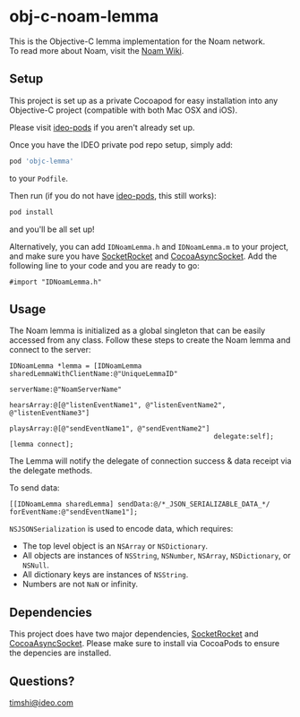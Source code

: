 # obj-c-noam-lemma

This is the Objective-C lemma implementation for the Noam network.  
To read more about Noam, visit the [Noam Wiki](https://sites.google.com/a/ideo.com/noam/).

## Setup

This project is set up as a private Cocoapod for easy installation into any Objective-C project (compatible with both Mac OSX and iOS).  

Please visit [ideo-pods](https://github.com/ideo/ideo-pods) if you aren't already set up.  

Once you have the IDEO private pod repo setup, simply add:  
```ruby
pod 'objc-lemma'
```
to your ```Podfile```.  

Then run (if you do not have [ideo-pods](https://github.com/ideo/ideo-pods), this still works):
```bash
pod install
```
and you'll be all set up!

Alternatively, you can add `IDNoamLemma.h` and `IDNoamLemma.m` to your project, and make sure you have [SocketRocket](https://github.com/square/SocketRocket) and [CocoaAsyncSocket](https://github.com/robbiehanson/CocoaAsyncSocket). Add the following line to your code and you are ready to go:

```objc
#import "IDNoamLemma.h"
```


## Usage

The Noam lemma is initialized as a global singleton that can be easily accessed from any class. Follow these steps to create the Noam lemma and connect to the server:
```objc
IDNoamLemma *lemma = [IDNoamLemma sharedLemmaWithClientName:@"UniqueLemmaID"
                                                 serverName:@"NoamServerName"
                                                 hearsArray:@[@"listenEventName1", @"listenEventName2", @"listenEventName3"]
                                                 playsArray:@[@"sendEventName1", @"sendEventName2"]
                                                   delegate:self];
[lemma connect];
```

The Lemma will notify the delegate of connection success & data receipt via the delegate methods.  

To send data:
```objc
[[IDNoamLemma sharedLemma] sendData:@/*_JSON_SERIALIZABLE_DATA_*/ forEventName:@"sendEventName1"];
```
`NSJSONSerialization` is used to encode data, which requires:
- The top level object is an `NSArray` or `NSDictionary`.
- All objects are instances of `NSString`, `NSNumber`, `NSArray`, `NSDictionary`, or `NSNull`.
- All dictionary keys are instances of `NSString`.
- Numbers are not `NaN` or infinity.

## Dependencies
This project does have two major dependencies, [SocketRocket](https://github.com/square/SocketRocket) and [CocoaAsyncSocket](https://github.com/robbiehanson/CocoaAsyncSocket). Please make sure to install via CocoaPods to ensure the depencies are installed.  

## Questions?  
timshi@ideo.com
